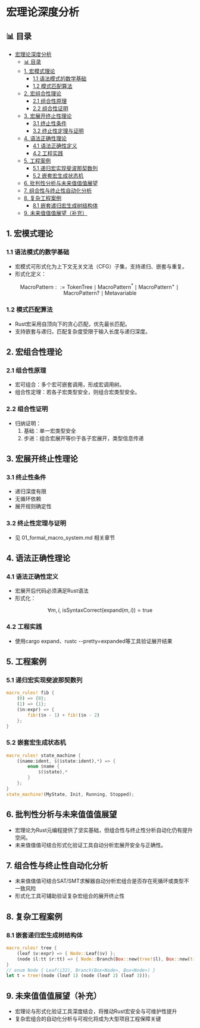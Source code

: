 ﻿# 宏理论深度分析

## 📊 目录

- [宏理论深度分析](#宏理论深度分析)
  - [📊 目录](#-目录)
  - [1. 宏模式理论](#1-宏模式理论)
    - [1.1 语法模式的数学基础](#11-语法模式的数学基础)
    - [1.2 模式匹配算法](#12-模式匹配算法)
  - [2. 宏组合性理论](#2-宏组合性理论)
    - [2.1 组合性原理](#21-组合性原理)
    - [2.2 组合性证明](#22-组合性证明)
  - [3. 宏展开终止性理论](#3-宏展开终止性理论)
    - [3.1 终止性条件](#31-终止性条件)
    - [3.2 终止性定理与证明](#32-终止性定理与证明)
  - [4. 语法正确性理论](#4-语法正确性理论)
    - [4.1 语法正确性定义](#41-语法正确性定义)
    - [4.2 工程实践](#42-工程实践)
  - [5. 工程案例](#5-工程案例)
    - [5.1 递归宏实现斐波那契数列](#51-递归宏实现斐波那契数列)
    - [5.2 嵌套宏生成状态机](#52-嵌套宏生成状态机)
  - [6. 批判性分析与未来值值值展望](#6-批判性分析与未来值值值展望)
  - [7. 组合性与终止性自动化分析](#7-组合性与终止性自动化分析)
  - [8. 复杂工程案例](#8-复杂工程案例)
    - [8.1 嵌套递归宏生成树结构体](#81-嵌套递归宏生成树结构体)
  - [9. 未来值值值展望（补充）](#9-未来值值值展望补充)

## 1. 宏模式理论

### 1.1 语法模式的数学基础

- 宏模式可形式化为上下文无关文法（CFG）子集，支持递归、嵌套与重复。
- 形式化定义：

$$
\text{MacroPattern} ::= \text{TokenTree} \mid \text{MacroPattern}^* \mid \text{MacroPattern}^+ \mid \text{MacroPattern}? \mid \text{Metavariable}
$$

### 1.2 模式匹配算法

- Rust宏采用自顶向下的贪心匹配，优先最长匹配。
- 支持嵌套与递归，匹配复杂度受限于输入长度与递归深度。

## 2. 宏组合性理论

### 2.1 组合性原理

- 宏可组合：多个宏可嵌套调用，形成宏调用树。
- 组合性定理：若各子宏类型安全，则组合宏类型安全。

### 2.2 组合性证明

- 归纳证明：
  1. 基础：单一宏类型安全
  2. 步进：组合宏展开等价于各子宏展开，类型信息传递

## 3. 宏展开终止性理论

### 3.1 终止性条件

- 递归深度有限
- 无循环依赖
- 展开规则确定性

### 3.2 终止性定理与证明

- 见 01_formal_macro_system.md 相关章节

## 4. 语法正确性理论

### 4.1 语法正确性定义

- 宏展开后代码必须满足Rust语法
- 形式化：

$$
\forall m, i, \ \text{isSyntaxCorrect}(\text{expand}(m, i)) = \text{true}
$$

### 4.2 工程实践

- 使用cargo expand、rustc --pretty=expanded等工具验证展开结果

## 5. 工程案例

### 5.1 递归宏实现斐波那契数列

```rust
macro_rules! fib {
    (0) => {0};
    (1) => {1};
    ($n:expr) => {
        fib!($n - 1) + fib!($n - 2)
    };
}
```

### 5.2 嵌套宏生成状态机

```rust
macro_rules! state_machine {
    ($name:ident, $($state:ident),*) => {
        enum $name {
            $($state),*
        }
    };
}
state_machine!(MyState, Init, Running, Stopped);
```

## 6. 批判性分析与未来值值值展望

- 宏理论为Rust元编程提供了坚实基础，但组合性与终止性分析自动化仍有提升空间。
- 未来值值值可结合形式化验证工具自动分析宏展开安全与正确性。

## 7. 组合性与终止性自动化分析

- 未来值值值可结合SAT/SMT求解器自动分析宏组合是否存在死循环或类型不一致风险
- 形式化工具可辅助验证复杂宏组合的展开终止性

## 8. 复杂工程案例

### 8.1 嵌套递归宏生成树结构体

```rust
macro_rules! tree {
    (leaf $v:expr) => { Node::Leaf($v) };
    (node $l:tt $r:tt) => { Node::Branch(Box::new(tree!$l), Box::new(tree!$r)) };
}
// enum Node { Leaf(i32), Branch(Box<Node>, Box<Node>) }
let t = tree!(node (leaf 1) (node (leaf 2) (leaf 3)));
```

## 9. 未来值值值展望（补充）

- 宏理论与形式化验证工具深度结合，将推动Rust宏安全与可维护性提升
- 复杂宏组合的自动化分析与可视化将成为大型项目工程保障关键
